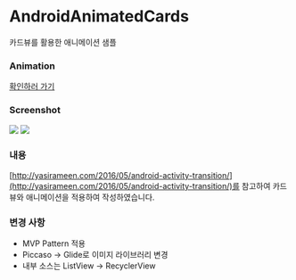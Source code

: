 # AndroidAnimatedCards

카드뷰를 활용한 애니메이션 샘플

### Animation
[확인하러 가기](https://youtu.be/tZkd6fX50H0)

### Screenshot
![](https://cdn-images-1.medium.com/max/600/1*XWikrZdRbQNDQA0TueH87Q.png)
![](https://cdn-images-1.medium.com/max/600/1*qplKEdC4hJf8TbmPvU4naA.png)


### 내용
[http://yasirameen.com/2016/05/android-activity-transition/](http://yasirameen.com/2016/05/android-activity-transition/)를
참고하여 카드뷰와 애니메이션을 적용하여 작성하였습니다.

### 변경 사항
- MVP Pattern 적용
- Piccaso -> Glide로 이미지 라이브러리 변경
- 내부 소스는 ListView -> RecyclerView
